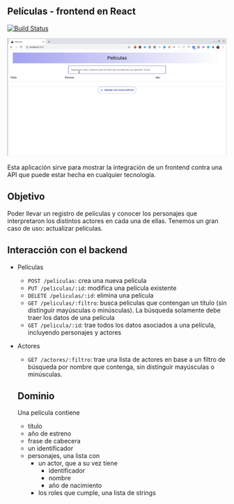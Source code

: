 
## Películas - frontend en React

[![Build Status](https://www.travis-ci.com/uqbar-project/eg-peliculas-react.svg?branch=master)](https://www.travis-ci.com/uqbar-project/eg-peliculas-react)

![demo](./video/demo.gif)

Esta aplicación sirve para mostrar la integración de un frontend contra una API que puede estar hecha en cualquier tecnología.

## Objetivo

Poder llevar un registro de películas y conocer los personajes que interpretaron los distintos actores en cada una de ellas. Tenemos un gran caso de uso: actualizar películas.

## Interacción con el backend

- Películas
  - `POST /peliculas`: crea una nueva película
  - `PUT /peliculas/:id`: modifica una película existente
  - `DELETE /peliculas/:id`: elimina una película
  - `GET /peliculas/:filtro`: busca películas que contengan un título (sin distinguir mayúsculas o minúsculas). La búsqueda solamente debe traer los datos de una película
  - `GET /pelicula/:id`: trae todos los datos asociados a una película, incluyendo personajes y actores
- Actores
  - `GET /actores/:filtro`: trae una lista de actores en base a un filtro de búsqueda por nombre que contenga, sin distinguir mayúsculas o minúsculas.

  ## Dominio

  Una película contiene

  - título
  - año de estreno
  - frase de cabecera
  - un identificador
  - personajes, una lista con
    - un actor, que a su vez tiene
      - identificador
      - nombre
      - año de nacimiento
    - los roles que cumple, una lista de strings
